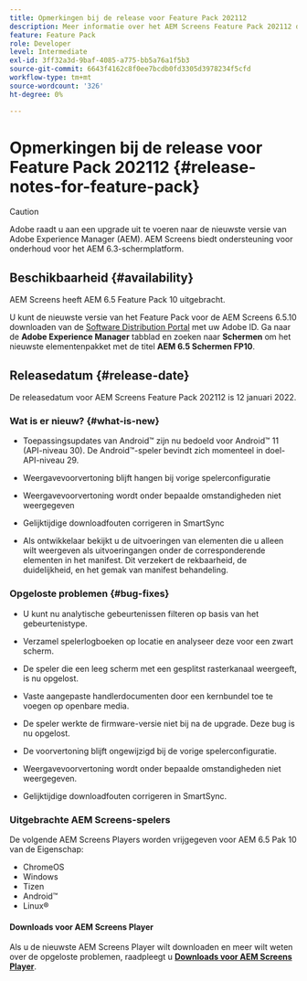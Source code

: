 ```yaml
---
title: Opmerkingen bij de release voor Feature Pack 202112
description: Meer informatie over het AEM Screens Feature Pack 202112 dat op 12 januari 2022 werd uitgebracht.
feature: Feature Pack
role: Developer
level: Intermediate
exl-id: 3ff32a3d-9baf-4085-a775-bb5a76a1f5b3
source-git-commit: 6643f4162c8f0ee7bcdb0fd3305d3978234f5cfd
workflow-type: tm+mt
source-wordcount: '326'
ht-degree: 0%

---
```


# Opmerkingen bij de release voor Feature Pack 202112 {#release-notes-for-feature-pack}

>[!CAUTION]
>Adobe raadt u aan een upgrade uit te voeren naar de nieuwste versie van Adobe Experience Manager (AEM). AEM Screens biedt ondersteuning voor onderhoud voor het AEM 6.3-schermplatform.

## Beschikbaarheid {#availability}

AEM Screens heeft AEM 6.5 Feature Pack 10 uitgebracht.

U kunt de nieuwste versie van het Feature Pack voor de AEM Screens 6.5.10 downloaden van de [Software Distribution Portal](https://experience.adobe.com/#/downloads/content/software-distribution/en/aem.html) met uw Adobe ID. Ga naar de **Adobe Experience Manager** tabblad en zoeken naar **Schermen** om het nieuwste elementenpakket met de titel **AEM 6.5 Schermen FP10**.

## Releasedatum {#release-date}

De releasedatum voor AEM Screens Feature Pack 202112 is 12 januari 2022.

### Wat is er nieuw? {#what-is-new}

* Toepassingsupdates van Android™ zijn nu bedoeld voor Android™ 11 (API-niveau 30). De Android™-speler bevindt zich momenteel in doel-API-niveau 29.

* Weergavevoorvertoning blijft hangen bij vorige spelerconfiguratie

* Weergavevoorvertoning wordt onder bepaalde omstandigheden niet weergegeven

* Gelijktijdige downloadfouten corrigeren in SmartSync

* Als ontwikkelaar bekijkt u de uitvoeringen van elementen die u alleen wilt weergeven als uitvoeringangen onder de corresponderende elementen in het manifest. Dit verzekert de rekbaarheid, de duidelijkheid, en het gemak van manifest behandeling.

### Opgeloste problemen {#bug-fixes}

* U kunt nu analytische gebeurtenissen filteren op basis van het gebeurtenistype.

* Verzamel spelerlogboeken op locatie en analyseer deze voor een zwart scherm.

* De speler die een leeg scherm met een gesplitst rasterkanaal weergeeft, is nu opgelost.

* Vaste aangepaste handlerdocumenten door een kernbundel toe te voegen op openbare media.

* De speler werkte de firmware-versie niet bij na de upgrade. Deze bug is nu opgelost.

* De voorvertoning blijft ongewijzigd bij de vorige spelerconfiguratie.

* Weergavevoorvertoning wordt onder bepaalde omstandigheden niet weergegeven.

* Gelijktijdige downloadfouten corrigeren in SmartSync.

### Uitgebrachte AEM Screens-spelers

De volgende AEM Screens Players worden vrijgegeven voor AEM 6.5 Pak 10 van de Eigenschap:

* ChromeOS
* Windows
* Tizen
* Android™
* Linux®

#### Downloads voor AEM Screens Player

Als u de nieuwste AEM Screens Player wilt downloaden en meer wilt weten over de opgeloste problemen, raadpleegt u **[Downloads voor AEM Screens Player](https://download.macromedia.com/screens/index.html)**.
